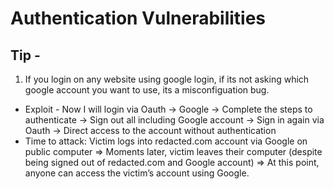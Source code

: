# Authentication Vulnerabilities

## Tip -
1. If you login on any website using google login, if its not asking which google account you want to use, its a misconfiguation bug.
- Exploit - Now I will login via Oauth -> Google -> Complete the steps to authenticate -> Sign out all including Google account -> Sign in again via Oauth -> Direct access to the account without authentication
- Time to attack:
Victim logs into redacted.com account via Google on public computer => Moments later, victim leaves their computer (despite being signed out of redacted.com and Google account) => At this point, anyone can access the victim’s account using Google.

